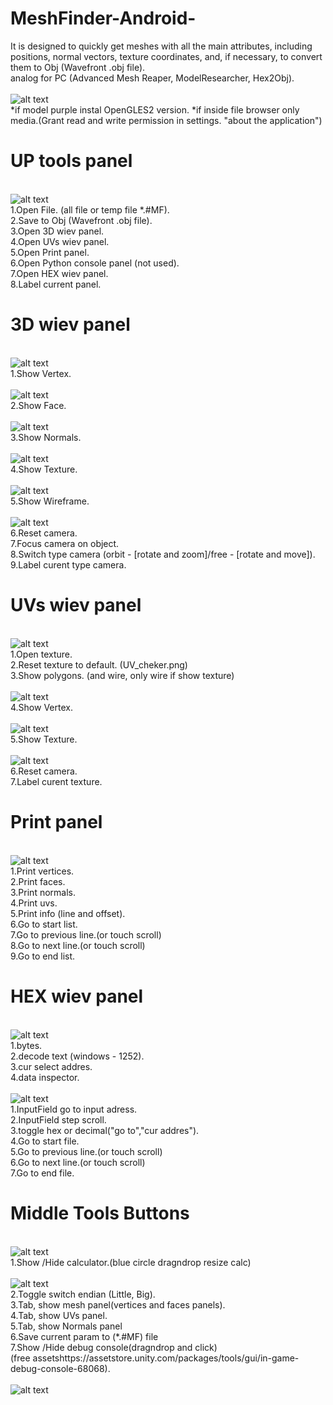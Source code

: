 # MeshFinder-Android-
It is designed to quickly get meshes with all the main attributes, including positions, normal vectors, texture coordinates, and, if necessary, to convert them to Obj (Wavefront .obj file).<br />
analog for PC (Advanced Mesh Reaper, ModelResearcher, Hex2Obj).<br />
<br />![alt text](https://github.com/Durik256/MeshFinder-Android-/blob/main/ui/app.jpg)<br />
*if model purple instal OpenGLES2 version.
*if inside file browser only media.(Grant read and write permission in settings. "about the application")
# UP tools panel #
<br />![alt text](https://github.com/Durik256/MeshFinder-Android-/blob/main/ui/up_panel.jpg)<br />
1.Open File. (all file or temp file *.#MF). <br />
2.Save to Obj (Wavefront .obj file).<br />
3.Open 3D wiev panel.<br />
4.Open UVs wiev panel.<br />
5.Open Print panel.<br />
6.Open Python console panel (not used).<br />
7.Open HEX wiev panel.<br />
8.Label current panel.<br />
# 3D wiev panel #
<br />![alt text](https://github.com/Durik256/MeshFinder-Android-/blob/main/ui/3d_view_panel.jpg)<br />
1.Show Vertex. <br />
<br />![alt text](https://github.com/Durik256/MeshFinder-Android-/blob/main/ui/3d_vertex.jpg)<br />
2.Show Face. <br />
<br />![alt text](https://github.com/Durik256/MeshFinder-Android-/blob/main/ui/3d_faces.jpg)<br />
3.Show Normals. <br />
<br />![alt text](https://github.com/Durik256/MeshFinder-Android-/blob/main/ui/3d_normals.jpg)<br />
4.Show Texture. <br />
<br />![alt text](https://github.com/Durik256/MeshFinder-Android-/blob/main/ui/3d_texture.jpg)<br />
5.Show Wireframe. <br />
<br />![alt text](https://github.com/Durik256/MeshFinder-Android-/blob/main/ui/3d_wire.jpg)<br />
6.Reset camera. <br />
7.Focus camera on object. <br />
8.Switch type camera (orbit - [rotate and zoom]/free - [rotate and move]). <br />
9.Label curent type camera. <br />
# UVs wiev panel #
<br />![alt text](https://github.com/Durik256/MeshFinder-Android-/blob/main/ui/uv_view_panel.jpg)<br />
1.Open texture. <br />
2.Reset texture to default. (UV_cheker.png) <br />
3.Show polygons. (and wire, only wire if show texture)<br />
<br />![alt text](https://github.com/Durik256/MeshFinder-Android-/blob/main/ui/uv_faces.jpg)<br />
4.Show Vertex.<br />
<br />![alt text](https://github.com/Durik256/MeshFinder-Android-/blob/main/ui/uv_points.jpg)<br />
5.Show Texture.<br />
<br />![alt text](https://github.com/Durik256/MeshFinder-Android-/blob/main/ui/uv_texture.jpg)<br />
6.Reset camera.<br />
7.Label curent texture.<br />
# Print panel #
<br />![alt text](https://github.com/Durik256/MeshFinder-Android-/blob/main/ui/print_panel.jpg)<br />
1.Print vertices.<br />
2.Print faces.<br />
3.Print normals.<br />
4.Print uvs.<br />
5.Print info (line and offset).<br />
6.Go to start list.<br />
7.Go to previous line.(or touch scroll)<br />
8.Go to next line.(or touch scroll)<br />
9.Go to end list.<br />
# HEX wiev panel #
<br />![alt text](https://github.com/Durik256/MeshFinder-Android-/blob/main/ui/HEX_view_panel0.jpg)<br />
1.bytes.<br />
2.decode text (windows - 1252).<br />
3.cur select addres.<br />
4.data inspector.<br />
<br />![alt text](https://github.com/Durik256/MeshFinder-Android-/blob/main/ui/HEX_view_panel.jpg)<br />
1.InputField go to input adress.<br />
2.InputField step scroll.<br />
3.toggle hex or decimal("go to","cur addres").<br />
4.Go to start file.<br />
5.Go to previous line.(or touch scroll)<br />
6.Go to next line.(or touch scroll)<br />
7.Go to end file.<br />
# Middle Tools Buttons #
<br />![alt text](https://github.com/Durik256/MeshFinder-Android-/blob/main/ui/buttons_panel.jpg)<br />
1.Show /Hide calculator.(blue circle dragndrop resize calc)<br />
<br />![alt text](https://github.com/Durik256/MeshFinder-Android-/blob/main/ui/calculator.jpg)<br />
2.Toggle switch endian (Little, Big).<br />
3.Tab, show mesh panel(vertices and faces panels).<br />
4.Tab, show UVs panel.<br />
5.Tab, show Normals panel<br />
6.Save current param to (*.#MF) file<br />
7.Show /Hide debug console(dragndrop and click)<br />
(free assetshttps://assetstore.unity.com/packages/tools/gui/in-game-debug-console-68068).<br />
<br />![alt text](https://github.com/Durik256/MeshFinder-Android-/blob/main/ui/debug.jpg)<br />

